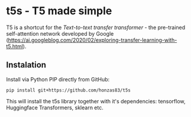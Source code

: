# t5s - T5 made simple

T5 is a shortcut for the _Text-to-text transfer transformer_ - the pre-trained self-attention network developed by Google (https://ai.googleblog.com/2020/02/exploring-transfer-learning-with-t5.html).

## Instalation

Install via Python PIP directly from GitHub:

```
pip install git+https://github.com/honzas83/t5s
```

This will install the t5s library together with it's dependencies: tensorflow, Huggingface Transformers, sklearn etc.
